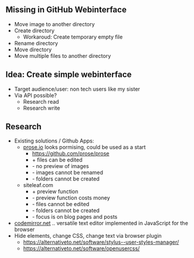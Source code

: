 ## Missing in GitHub Webinterface

- Move image to another directory
- Create directory
    - Workaroud: Create temporary empty file
- Rename directory
- Move directory
- Move multiple files to another directory

## Idea: Create simple webinterface

- Target audience/user: non tech users like my sister
- Via API possible?
    - Research read
    - Research write

## Research
- Existing solutions / Github Apps:
  - [prose.io](https://prose.io/) looks pormising, could be used as a start
    - https://github.com/prose/prose
    - \+ files can be edited
    - \- no preview of images
    - \- images cannot be renamed
    - \- folders cannot be created
  - siteleaf.com
    - \+ preview function
    - \- preview function costs money
    - \- files cannot be edited
    - \- folders cannot be created
    - \- focus is on blog pages and posts
- [codemirror.net](https://codemirror.net/) .. versatile text editor implemented in JavaScript for the browser
- Hide elements, change CSS, change text via browser plugin
  - https://alternativeto.net/software/stylus--user-styles-manager/
  - https://alternativeto.net/software/openusercss/
